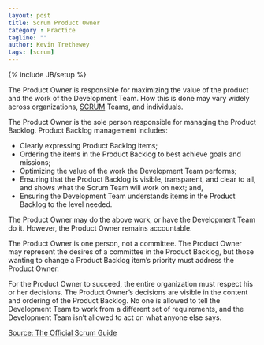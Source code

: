 ```yaml
---
layout: post
title: Scrum Product Owner
category : Practice
tagline: ""
author: Kevin Trethewey
tags: [scrum]
---
```

{% include JB/setup %}

The Product Owner is responsible for maximizing the value of the product and the work of the Development Team. How this is done may vary widely across organizations, [SCRUM](/archetype/SCRUM/) Teams, and individuals.

The Product Owner is the sole person responsible for managing the Product Backlog. Product Backlog management includes:

* Clearly expressing Product Backlog items;
* Ordering the items in the Product Backlog to best achieve goals and missions;
* Optimizing the value of the work the Development Team performs;
* Ensuring that the Product Backlog is visible, transparent, and clear to all, and shows what the Scrum Team will work on next; and,
* Ensuring the Development Team understands items in the Product Backlog to the level needed.

The Product Owner may do the above work, or have the Development Team do it. However, the Product Owner remains accountable.

The Product Owner is one person, not a committee. The Product Owner may represent the desires of a committee in the Product Backlog, but those wanting to change a Product Backlog item’s priority must address the Product Owner.

For the Product Owner to succeed, the entire organization must respect his or her decisions. The Product Owner’s decisions are visible in the content and ordering of the Product Backlog. No one is allowed to tell the Development Team to work from a different set of requirements, and the Development Team isn’t allowed to act on what anyone else says.


[Source: The Official Scrum Guide](http://www.scrumguides.org/docs/scrumguide/v1/scrum-guide-us.pdf)